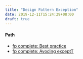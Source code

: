 ```yaml
---
title: "Design Pattern Exception"
date: 2019-12-11T15:24:29+08:00
draft: true
---
```


#### Path 
- [fp complete: Best practice](https://www.fpcomplete.com/blog/2016/11/exceptions-best-practices-haskell)
- [fp complete: Avoding exceptT](https://www.fpcomplete.com/blog/2017/06/readert-design-pattern)